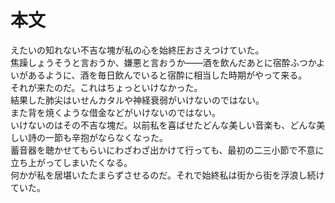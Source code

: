 # 本文
えたいの知れない不吉な塊が私の心を始終圧おさえつけていた。  
焦躁しょうそうと言おうか、嫌悪と言おうか――酒を飲んだあとに宿酔ふつかよいがあるように、酒を毎日飲んでいると宿酔に相当した時期がやって来る。  
それが来たのだ。これはちょっといけなかった。  
結果した肺尖はいせんカタルや神経衰弱がいけないのではない。  
また背を焼くような借金などがいけないのではない。  
いけないのはその不吉な塊だ。以前私を喜ばせたどんな美しい音楽も、どんな美しい詩の一節も辛抱がならなくなった。  
蓄音器を聴かせてもらいにわざわざ出かけて行っても、最初の二三小節で不意に立ち上がってしまいたくなる。  
何かが私を居堪いたたまらずさせるのだ。それで始終私は街から街を浮浪し続けていた。
